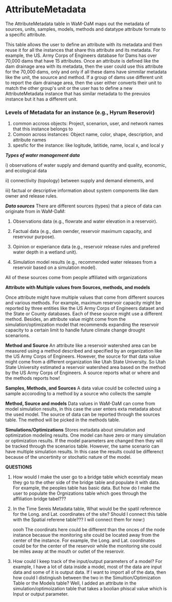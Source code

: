 AttributeMetadata
=================


The AttributeMetadata table in WaM-DaM maps out the metadata of sources, units, samples, models, methods and datatype attribute formate to a specific attribute. 

This table allows the user to define an attribute with its metadata and then reuse it for all the instances that share this attribute and its metadata. For example, the US. Army Corps of Engineers database for Dams has over 70,000 dams that have 15 attributes. Once an attribute is defined like the dam drainage area with its metadata, then the user could use this attribute for the 70,000 dams, only and only if all these dams have simmilar metadata like the unit, the souurce and method. If a group of dams use different unit to report the dam drainage area, then the user either converts their unit to match the other group's unit or the user has to define a new AttributeMetadata instance that has similar metadata to the prevuios instance but it has a different unit.  


### Levels of Metadata for an instance (e.g., Hyrum Reserovir) <p>
1. common accross objects: Project, scenarion, user, and network names that this instance belongs to 
2. Comoon across instances: Object name, color, shape, description, and attribute names 
3. spesfic for the instance: like logitude, latitide, name, local x, and local y



***Types of water management data*** <p>
i) observations of water supply and demand quantity and quality, economic, and ecological data <p>
ii) connectivity (topology) between supply and demand elements, and <p>
iii) factual or descriptive information about system components like dam owner and release rules. 

***Data sources***
There are different sources (types) that a piece of data can originate from in WaM-DaM:<p>
1. Observations data (e.g., flowrate and water elevation in a reservoir). <p>
2. Factual data (e.g., dam ownder, reservoir maximum capacity, and reservour purpose).<p>
3. Opinion or experiance data (e.g., reservoir release rules and prefered water depth in a wetland unit).<p>
4. Simulation model results (e.g., recommended water releases from a reservoir based on a simulation model).<p>

All of these sources come from people affiliated with organizations 


**Attribute with Multiple values from Sources, methods, and models**

Once attribute might have multiple values that come from different sources and various methods. For example, maximum reservoir capacity might be reported by three entities like the US Army Corps of Engineers dataset and the State or County databases. Each of these source might use a different method. Besides, an attribute value might come from the simulation/optimization model that recommends expanding the reservoir capacity to a certain limit to handle future climate change drought scenarions.  


**Method and Source**
An attribute like a reservoir watershed area can be measured using a method described and specified by an organization like the US Army Corps of Engineers. However, the source for that data value might come from a different organization like Utah State University. So Utah State University estimated a reservoir watershed area based on the method by the US Army Corps of Engineers. A source reports what or where and the methods reports how!

**Samples, Methods, and Sources**
A data value could be collected using a sample accoroding to a method by a source who collects the sample

**Method, Source and models**
Data values in WaM-DaM can come from model simulation results, in this case the user enters exta metadata about the used model. The source of data can be reported through the sources table. The method will be picked in the methods table.   


**Simulations/Optimizations**
Stores metadata about simulation and optimization modeling results. One model can have zero or many simulation or optimization results. If the model parameters are changed then they will be tracked through the scenarios table. However, the same scenario can have multiple simulation results. In this case the results could be differenct because of the uncertinity or stochatic nature of the model.

**QUESTIONS**

1. How would I make the user go to a bridge table which ecesntialy mean they go to the other side of the bridge table and populate it with data. For example, the peoples table has basic data. But how do I make the user to populate the Orgnizations table which goes through the affiliation bridge tabel???

2. In the Time Sereis Metadata table, What would be the spatil reference for the Long. and Lat. coordinates of the site? Should I connect this table with the Spatial referene table??? I will connect them for now:) <p>
 oooh The coordinats here could be different than the onces of the node instance becasue the monitoring site could be located away from the center of the instance. For example, the Long. and Lat. coordinates could be for the center of the reservoir while the monitoring site could be miles away at the mouth or outlet of the reserovir. <p>

3. How could I keep track of the input/output parameters of a model? For example, I have a lot of data inside a model, most of the data are input data and some of it is output data. If I want to import all of the data, then how could I distingiush between the two in the Simultion/Optimization Table or the Models table? Well, I added an attribute in the simulation/optimoization table that takes a boolian phiscal value which is Input or output parameter.

